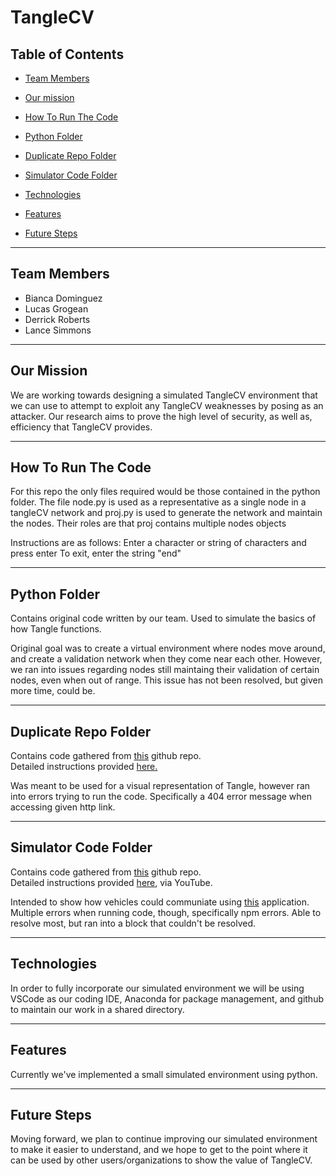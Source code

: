 # TangleCV



## Table of Contents  

* [Team Members](#team-members)

* [Our mission](#our-mission) 

* [How To Run The Code](#how-to-run-the-code)

* [Python Folder](#python-folder) 

* [Duplicate Repo Folder](#duplicate-repo-folder) 

* [Simulator Code Folder](#simulator-code-folder) 


* [Technologies](#technologies) 

* [Features](#features) 

* [Future Steps](#future-steps) 

 --- 
## Team Members

* Bianca Dominguez
* Lucas Grogean
* Derrick Roberts
* Lance Simmons

 --- 
## Our Mission

We are working towards designing a simulated TangleCV environment that we can use to attempt to exploit any TangleCV weaknesses by posing as an attacker. Our research aims to prove the high level of security, as well as, efficiency that TangleCV provides.

 --- 

## How To Run The Code

For this repo the only files required would be those contained in the python folder. The file node.py is used as a representative as a single node in a tangleCV network and proj.py is used to generate the network and maintain the nodes. Their roles are that proj contains multiple nodes objects

Instructions are as follows:
Enter a character or string of characters and press enter
To exit, enter the string "end"

 --- 
 
## Python Folder

Contains original code written by our team. Used to simulate the basics of how Tangle functions. 

Original goal was to create a virtual environment where nodes move around, and create a validation network when they come near each other. However, we ran into issues regarding nodes still maintaing their validation of certain nodes, even when out of range. This issue has not been resolved, but given more time, could be.

 --- 
 
## Duplicate Repo Folder 

Contains code gathered from <a href="https://github.com/iotaledger/high-mobility-blueprints">this</a> github repo. </br>
Detailed instructions provided <a href="https://steemit.com/iota/@jordaan01/building-an-iota-tangle-from-scratch-in-python-and-flask">here.</a> </br>

Was meant to be used for a visual representation of Tangle, however ran into errors trying to run the code. Specifically a 404 error message when accessing given http link.

 --- 

## Simulator Code Folder

Contains code gathered from <a href="https://github.com/ljlabs/tangle-pow">this</a> github repo. </br>
Detailed instructions provided <a href="https://www.youtube.com/watch?v=L-O-okg0bWk">here</a>, via YouTube. </br>

Intended to show how vehicles could communiate using <a href="https://console.high-mobility.com/qdEZ/">this</a> application. Multiple errors when running code, though, specifically npm errors. Able to resolve most, but ran into a block that couldn't be resolved.  

 --- 


## Technologies

In order to fully incorporate our simulated environment we will be using VSCode as our coding IDE, Anaconda for package management, and github to maintain our work in a shared directory.  

 --- 

## Features

Currently we've implemented a small simulated environment using python.

 --- 

## Future Steps

Moving forward, we plan to continue improving our simulated environment to make it easier to understand, and we hope to get to the point where it can be used by other users/organizations to show the value of TangleCV. 

